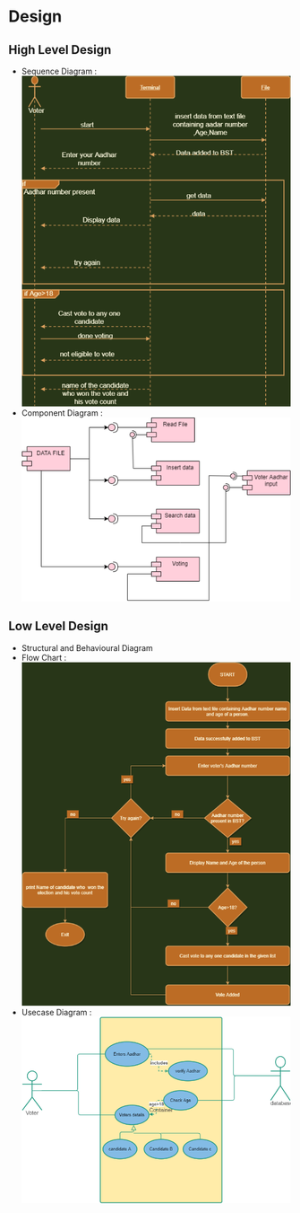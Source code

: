 # Design

## High Level Design 
* Sequence Diagram :
![SequenceDiagram](https://github.com/PothuNikhil/255906_Online_Voting/blob/main/2_Architecture/Sequence%20diagram.png)
* Component Diagram :
![ComponentDiagram](https://github.com/PothuNikhil/255906_Online_Voting/blob/main/2_Architecture/component.png)



## Low Level Design 
* Structural and Behavioural Diagram
* Flow Chart :
![Flow chart](https://github.com/PothuNikhil/255906_Online_Voting/blob/main/2_Architecture/flowchart.png)
* Usecase Diagram :
![UsecaseDiagram](https://github.com/PothuNikhil/255906_Online_Voting/blob/main/2_Architecture/usecase.png)
